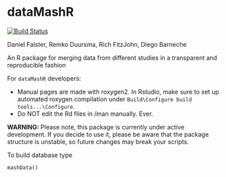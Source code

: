 dataMashR
================

[![Build Status](https://travis-ci.org/dfalster/dataMashR.svg?branch=master)](https://travis-ci.org/dfalster/dataMashR)

Daniel Falster, Remko Duursma, Rich FitzJohn, Diego Barneche

An R package for merging data from different studies in a transparent and reproducible fashion

For `dataMashR` developers:
* Manual pages are made with roxygen2. In Rstudio, make sure to set up automated
  roxygen compilation under `Build\Configure build tools...\Configure`.
* Do NOT edit the Rd files in /man manually. Ever.

**WARNING:** Please note, this package is currently under active development. If you decide to use it, please be aware that the package structure is unstable, so future changes may break your scripts.

To build database type

```
mashData()
```
